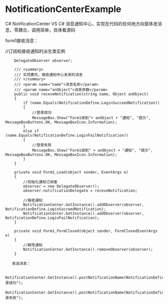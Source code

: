 # NotificationCenterExample
C# NotificationCenter
VS C# 消息通知中心，实现在代码的任何地方向窗体发消息，零耦合，调用简单，具体看源码

form1接收消息：

//订阅和接收通知的派生类实例

        DelegateObserver observer;

        /// <summary>
        /// 实现委托，接收通知中心发来的消息
        /// </summary>
        /// <param name="name">消息名称</param>
        /// <param name="anObject">消息参数</param>
        public void receveNotification(string name, Object anObject)
        {
            if (name.Equals(NotificationDefine.LoginSucceedNotification))
            {
                //登录成功
                MessageBox.Show("Form1收到"+ anObject + "通知", "提示", MessageBoxButtons.OK, MessageBoxIcon.Information);
            }
            else if (name.Equals(NotificationDefine.LoginFailNotification))
            {
                //登录失败
                MessageBox.Show("Form1收到" + anObject + "通知", "提示", MessageBoxButtons.OK, MessageBoxIcon.Information);
            }
        }

        private void Form1_Load(object sender, EventArgs e)
        {
            //初始化通知订阅者
            observer = new DelegateObserver();
            observer.notificationDelegate = receveNotification;

            //接收通知
            NotificationCenter.GetInstance().addObserver(observer, NotificationDefine.LoginSucceedNotification);
            NotificationCenter.GetInstance().addObserver(observer, NotificationDefine.LoginFailNotification);
        }

        private void Form1_FormClosed(object sender, FormClosedEventArgs e)
        {
            //移除通知
            NotificationCenter.GetInstance().removeObserver(observer);
        }
        
       发送消息：
       
       NotificationCenter.GetInstance().postNotificationName(NotificationDefine.LoginSucceedNotification,"登录成功");
       NotificationCenter.GetInstance().postNotificationName(NotificationDefine.LoginFailNotification,"登录失败");
       
       
